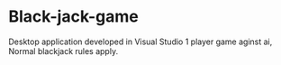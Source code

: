 # Black-jack-game
Desktop application developed in Visual Studio
1 player game aginst ai, Normal blackjack rules apply.
